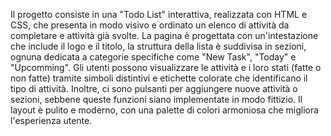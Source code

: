 Il progetto consiste in una "Todo List" interattiva, realizzata con HTML e CSS, che presenta in modo visivo e ordinato un elenco di attività da completare e attività già svolte. La pagina è progettata con un'intestazione che include il logo e il titolo, la struttura della lista è suddivisa in sezioni, ognuna dedicata a categorie specifiche come "New Task", "Today" e "Upcomming".
Gli utenti possono visualizzare le attività e i loro stati (fatte o non fatte) tramite simboli distintivi e etichette colorate che identificano il tipo di attività. Inoltre, ci sono pulsanti per aggiungere nuove attività o sezioni, sebbene queste funzioni siano implementate in modo fittizio.
Il layout è pulito e moderno, con una palette di colori armoniosa che migliora l'esperienza utente.
